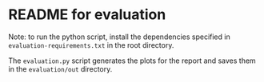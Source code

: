 # README for evaluation

Note: to run the python script, install the dependencies specified in
`evaluation-requirements.txt` in the root directory.

The `evaluation.py` script generates the plots for the report and saves them in the
`evaluation/out` directory.
